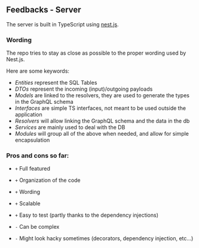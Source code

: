 ## Feedbacks - Server

The server is built in TypeScript using [nest.js](https://nestjs.com/).

### Wording

The repo tries to stay as close as possible to the proper wording used by Nest.js.

Here are some keywords:

- _Entities_ represent the SQL Tables
- _DTOs_ represent the incoming (input)/outgoing payloads
- _Models_ are linked to the resolvers, they are used to generate the types in the GraphQL schema
- _Interfaces_ are simple TS interfaces, not meant to be used outside the application
- _Resolvers_ will allow linking the GraphQL schema and the data in the db
- _Services_ are mainly used to deal with the DB
- _Modules_ will group all of the above when needed, and allow for simple encapsulation

### Pros and cons so far:

- `+` Full featured
- `+` Organization of the code
- `+` Wording
- `+` Scalable
- `+` Easy to test (partly thanks to the dependency injections)

- `-` Can be complex
- `-` Might look hacky sometimes (decorators, dependency injection, etc...)
